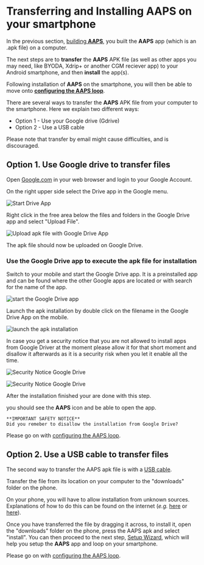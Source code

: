# Transferring and Installing AAPS on your smartphone

In the previous section, [building **AAPS**](../SettingUpAaps/BuildingAaps.md), you built the **AAPS** app (which is an .apk file) on a computer.

The next steps are to **transfer** the **AAPS** APK file (as well as other apps you may need, like BYODA, Xdrip+ or another CGM reciever app) to your Android smartphone, and then **install** the app(s).

Following installation of **AAPS** on the smartphone, you will then be able to move onto [**configuring the AAPS loop**](../SettingUpAaps/SetupWizard.md).

There are several ways to transfer the **AAPS** APK file from your computer to the smartphone. Here we explain two different ways:

* Option 1 -  Use your Google drive (Gdrive)
* Option 2 -  Use a USB cable

Please note that transfer by email might cause difficulties, and is discouraged.

## Option 1. Use Google drive to transfer files

Open [Google.com](https://www.google.com/) in your web browser and login to your Google Account.

On the right upper side select the Drive app in the Google menu.

![Start Drive App](../images/GoogleDriveInWebbrowser.png)

Right click in the free area below the files and folders in the Google Drive app and select "Upload File".

![Upload apk file with Google Drive App](../images/GoogleDriveUploadFile.png)

The apk file should now be uploaded on Google Drive.


### Use the Google Drive app to execute the apk file for installation

Switch to your mobile and start the Google Drive app. It is a preinstalled app and can be found where the other Google apps are located or with search for the name of the app.

![start the Google Drive app](../images/GoogleDriveMobileAPPLaunch.png)

Launch the apk installation by double click on the filename in the Google Drive App on the mobile.

![launch the apk installation](../images/GoogleDriveMobileUploadedAPK.png)

In case you get a security notice that you are not allowed to install apps from Google Driver at the moment please allow it for that short moment and disallow it afterwards as it is a security risk when you let it enable all the time.

![Security Notice Google Drive](../images/GoogleDriveMobileMissingSecuritySetting.png)

![Security Notice Google Drive](../images/GoogleDriveMobileSettingSecuritySetting.png)

After the installation finished your are done with this step.

you should see the **AAPS** icon and be able to open the app.

```{warning}
**IMPORTANT SAFETY NOTICE**
Did you remeber to disallow the installation from Google Drive?
```

Please go on with [configuring the AAPS loop](../SettingUpAaps/SetupWizard.md).

## Option 2. Use a USB cable to transfer files
The second way to transfer the AAPS apk file is with a  [USB cable](https://support.google.com/android/answer/9064445?hl=en).

Transfer the file from its location on your computer to the "downloads" folder on the phone.

On your phone, you will have to allow installation from unknown sources. Explanations of how to do this can be found on the internet (_e.g._ [here](https://www.expressvpn.com/de/support/vpn-setup/enable-apk-installs-android/) or [here](https://www.androidcentral.com/unknown-sources)).

Once you have transferred the file by dragging it across, to install it, open the "downloads" folder on the phone, press the AAPS apk and select "install". You can then proceed to the next step, [Setup Wizard](../SettingUpAaps/SetupWizard.md), which will help you setup the **AAPS** app and loop on your smartphone.

Please go on with [configuring the AAPS loop](../SettingUpAaps/SetupWizard.md).